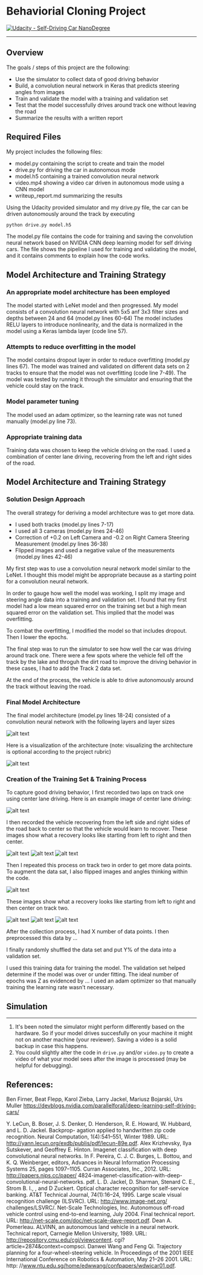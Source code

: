 # Behaviorial Cloning Project

[![Udacity - Self-Driving Car NanoDegree](https://s3.amazonaws.com/udacity-sdc/github/shield-carnd.svg)](http://www.udacity.com/drive)

---

## Overview


The goals / steps of this project are the following:
* Use the simulator to collect data of good driving behavior
* Build, a convolution neural network in Keras that predicts steering angles from images
* Train and validate the model with a training and validation set
* Test that the model successfully drives around track one without leaving the road
* Summarize the results with a written report


[//]: # (Image References)

[image1]: https://devblogs.nvidia.com/parallelforall/wp-content/uploads/2016/08/cnn-architecture-624x890.png "Model (NVIDIA) Visualization"
[image2]: ./images/track1.png "Track 1"
[image3]: ./images/track1_left.png "Track 1 Recovery Image"
[image4]: ./images/track1_right.png "Track 1 Recovery Image"
[image5]: ./images/track1_center.png "Track 1 Recovery Image"
[image6]: ./images/track_2.png "Track 2"
[image7]: ./images/track_2_left.png "Track 2 Recovery Image"
[image8]: ./images/track_2_right.png "Track 2 Recovery Image"
[image9]: ./images/track_2_center.png "Track 2 Recovery Image"
[image10]: ./images/model_summary.png "Model Summary"

## Required Files

My project includes the following files:
* model.py containing the script to create and train the model
* drive.py for driving the car in autonomous mode
* model.h5 containing a trained convolution neural network 
* video.mp4 showing a video car driven in autonomous mode using a CNN model
* writeup_report.md summarizing the results

Using the Udacity provided simulator and my drive.py file, the car can be driven autonomously around the track by executing 
```sh
python drive.py model.h5
```
The model.py file contains the code for training and saving the convolution neural network based on NVIDIA CNN deep learning model for self driving cars. The file shows the pipeline I used for training and validating the model, and it contains comments to explain how the code works.

## Model Architecture and Training Strategy

### An appropriate model architecture has been employed

The model started with LeNet model and then progressed.
My model consists of a convolution neural network with 5x5 anf 3x3 filter sizes and depths between 24 and 64 (model.py lines 60-64) 
The model includes RELU layers to introduce nonlinearity, and the data is normalized in the model using a Keras lambda layer (code line 57). 

### Attempts to reduce overfitting in the model

The model contains dropout layer in order to reduce overfitting (model.py lines 67). 
The model was trained and validated on different data sets on 2 tracks to ensure that the model was not overfitting (code line 7-49). The model was tested by running it through the simulator and ensuring that the vehicle could stay on the track.

### Model parameter tuning

The model used an adam optimizer, so the learning rate was not tuned manually (model.py line 73).

### Appropriate training data

Training data was chosen to keep the vehicle driving on the road. I used a combination of center lane driving, recovering from the left and right sides of the road. 

## Model Architecture and Training Strategy

### Solution Design Approach

The overall strategy for deriving a model architecture was to get more data.  

  * I used both tracks (model.py lines 7-17)
  * I used all 3 cameras (model.py lines 24-46)
  * Correction of +0.2 on Left Camera and -0.2 on Right Camera Steering Measurement (model.py lines 36-38)
  * Flipped images and used a negative value of the measurements (model.py lines 42-46)

My first step was to use a convolution neural network model similar to the LeNet. I thought this model might be appropriate because as a starting point for a convolution neural network.

In order to gauge how well the model was working, I split my image and steering angle data into a training and validation set. I found that my first model had a low mean squared error on the training set but a high mean squared error on the validation set. This implied that the model was overfitting. 

To combat the overfitting, I modified the model so that includes dropout.
Then I lower the epochs. 

The final step was to run the simulator to see how well the car was driving around track one. There were a few spots where the vehicle fell off the track by the lake and throguh the dirt road to improve the driving behavior in these cases, I had to add the Track 2 data set.

At the end of the process, the vehicle is able to drive autonomously around the track without leaving the road.

### Final Model Architecture

The final model architecture (model.py lines 18-24) consisted of a convolution neural network with the following layers and layer sizes

![alt text][image10]


Here is a visualization of the architecture (note: visualizing the architecture is optional according to the project rubric)

![alt text][image1]


### Creation of the Training Set & Training Process

To capture good driving behavior, I first recorded two laps on track one using center lane driving. Here is an example image of center lane driving:

![alt text][image2]

I then recorded the vehicle recovering from the left side and right sides of the road back to center so that the vehicle would learn to recover. These images show what a recovery looks like starting from left to right and then center.

![alt text][image3]
![alt text][image4]
![alt text][image5]

Then I repeated this process on track two in order to get more data points.
To augment the data sat, I also flipped images and angles thinking within the code.

![alt text][image6]

These images show what a recovery looks like starting from left to right and then center on track two.

![alt text][image7]
![alt text][image8]
![alt text][image9]

After the collection process, I had X number of data points. I then preprocessed this data by ...

I finally randomly shuffled the data set and put Y% of the data into a validation set. 

I used this training data for training the model. The validation set helped determine if the model was over or under fitting. The ideal number of epochs was Z as evidenced by ... I used an adam optimizer so that manually training the learning rate wasn't necessary.

## Simulation
---


1. It's been noted the simulator might perform differently based on the hardware. So if your model drives succesfully on your machine it might not on another machine (your reviewer). Saving a video is a solid backup in case this happens.
2. You could slightly alter the code in `drive.py` and/or `video.py` to create a video of what your model sees after the image is processed (may be helpful for debugging).


## References:

Ben Firner, Beat Flepp, Karol Zieba, Larry Jackel, Mariusz Bojarski, Urs Muller
https://devblogs.nvidia.com/parallelforall/deep-learning-self-driving-cars/

Y. LeCun, B. Boser, J. S. Denker, D. Henderson, R. E. Howard, W. Hubbard, and L. D. Jackel. Backprop- agation applied to handwritten zip code recognition. Neural Computation, 1(4):541–551, Winter 1989. URL: http://yann.lecun.org/exdb/publis/pdf/lecun-89e.pdf.
Alex Krizhevsky, Ilya Sutskever, and Geoffrey E. Hinton. Imagenet classification with deep convolutional neural networks. In F. Pereira, C. J. C. Burges, L. Bottou, and K. Q. Weinberger, editors, Advances in Neural Information Processing Systems 25, pages 1097–1105. Curran Associates, Inc., 2012. URL: http://papers.nips.cc/paper/ 4824-imagenet-classification-with-deep-convolutional-neural-networks. pdf.
L. D. Jackel, D. Sharman, Stenard C. E., Strom B. I., , and D Zuckert. Optical character recognition for self-service banking. AT&T Technical Journal, 74(1):16–24, 1995.
Large scale visual recognition challenge (ILSVRC). URL: http://www.image-net.org/ challenges/LSVRC/.
Net-Scale Technologies, Inc. Autonomous off-road vehicle control using end-to-end learning, July 2004. Final technical report. URL: http://net-scale.com/doc/net-scale-dave-report.pdf.
Dean A. Pomerleau. ALVINN, an autonomous land vehicle in a neural network. Technical report, Carnegie Mellon University, 1989. URL: http://repository.cmu.edu/cgi/viewcontent. cgi?article=2874&context=compsci.
Danwei Wang and Feng Qi. Trajectory planning for a four-wheel-steering vehicle. In Proceedings of the 2001 IEEE International Conference on Robotics & Automation, May 21–26 2001. URL: http: //www.ntu.edu.sg/home/edwwang/confpapers/wdwicar01.pdf.
 
